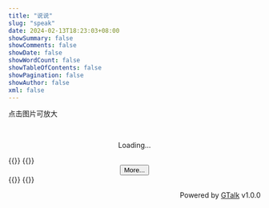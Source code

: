 ```yaml
---
title: "说说"
slug: "speak"
date: 2024-02-13T18:23:03+08:00
showSummary: false
showComments: false
showDate: false
showWordCount: false
showTableOfContents: false
showPagination: false
showAuthor: false
xml: false
---
```


点击图片可放大

<script src="https://cdnjs.onmicrosoft.cn/ajax/libs/handlebars.js/4.7.7/handlebars.min.js"></script>
<style>
  .medium-zoom-overlay {
    position: fixed;
    top: 0;
    right: 0;
    bottom: 0;
    left: 0;
    opacity: 0;
    transition: opacity .3s;
    will-change: opacity
  }

  .medium-zoom--opened .medium-zoom-overlay {
    cursor: pointer;
    cursor: zoom-out;
    opacity: 1
  }

  .medium-zoom-image {
    cursor: pointer;
    cursor: zoom-in;
    transition: transform .3s cubic-bezier(.2, 0, .2, 1) !important
  }

  .medium-zoom-image--hidden {
    visibility: hidden
  }

  .medium-zoom-image--opened {
    position: relative;
    cursor: pointer;
    cursor: zoom-out;
    will-change: transform
  }
</style>
<div id="talk">
  <div id="g-container">
    <center>
      <div class="loading">
    </center><br>
    <center>
      <p>Loading...</p>
      </div>
      </div>
      {{<rawhtml>}}
        <script id="template" type="text/x-handlebars-template">
          <div class="content-container">
            {{#each ChannelMessageData}} {{#if (not (contains text "Channel"))}}
            <div class="message">
              <div class="info-header"><p class="Tag"><span class="pageTag"><a class="point" onclick="speakTelegram()">#{{ @key }}</a></span> <span class="views">Views: {{views}}</span></p></div>
              <p class="text">{{tagConverter text}}</p>
              {{#if image}}
              <div class="image">
                {{#each image}} {{#unless (contains this "emoji")}}
                <img
                  src="{{ replaceImage this}}"
                  loading="lazy"
                  alt="这是一张图片"
                  data-zoomable
                />
                {{/unless}} {{/each}}
              </div>
              {{/if}}
              <span class="time">{{replaceTime time}}</span>
              {{tagChina text true}}
            </div>
            {{/if}} {{/each}}
          </div>
        </script>
            <script>
              function tagExtractor(text) {
                const regex = /<a[^>]*>(.*?)<\/a>/g;
                const result = [];
                let match;
                while (match = regex.exec(text)) {
                  result.push(match[1]);
                }
                return result;
              }
              Handlebars.registerHelper("tagConverter", function (text) {
                const regex = /<a[^>]*>(.*?)<\/a>/g;
                const result = text.replace(regex, "");
                return new Handlebars.SafeString(result);
              });
              Handlebars.registerHelper("tagExtractor", function (text) {
                const regex = /<a[^>]*>(.*?)<\/a>/g;
                const result = [];
                let match;
                while (match = regex.exec(text)) {
                  result.push(match[1]);
                }
                return result;
              });
              Handlebars.registerHelper("tagChina", function (text, renderTagList) {
                const tags = tagExtractor(text);
                let result = "";
                if (renderTagList && tags.length > 0) {
                  // 只有当 renderTagList 为真且 tags 不为空时，才渲染 tagList
                  result += `<div class="tagList">`; // 添加 div 元素
                  for (let tag of tags) {
                    result += `<span class="tagChina">${tag}</span>`;
                  }
                  result += `</div>`; // 添加 div 元素
                }
                return new Handlebars.SafeString(result);
              });
              Handlebars.registerHelper("contains", function (str, sub) {
                return str.includes(sub);
              });
              Handlebars.registerHelper("not", function (value) {
                return !value;
              });
              Handlebars.registerHelper('replaceImage', function (originalLink) {
                var newLink = originalLink.replace('https://cdn5.cdn-telegram.org', 'https://tg-talk-cdn.yurl.eu.org');
                return newLink;
              });
              Handlebars.registerHelper("replaceTime", (timestamp) =>
                new Date(timestamp).toLocaleString("zh-CN")
              );
            </script>
      {{</rawhtml>}}
      <center><button id="load-more" type="button">More...</button></center>
      </center>
      <script src="/js/gtalk.min.js"></script>
{{<rawhtml>}}
    <script>
      window.G_CONFIG = {
        api: "https://tg-talk.yurl.eu.org",
        ref: "g-container",
        zoom: true,
      };
      document.addEventListener("DOMContentLoaded", () => {
          document.getElementById("load-more").style.display = "none;"
      })
      function speakTelegram(){
        document.mB.show("正在跳转到 Telegram", true, "我明白了！", "#FFF", "top-center", 1000);
        setTimeout(function () {
          open("https://t.me/nzspeak")
        }, 500);
      }
    </script>
{{</rawhtml>}}
  <script src="https://npm.onmicrosoft.cn/medium-zoom@1.1.0/dist/medium-zoom.min.js"></script>
  <p style="text-align: end; bottom: 0; right:50%;">Powered by <a href="#">GTalk</a> v1.0.0</p>
</div>